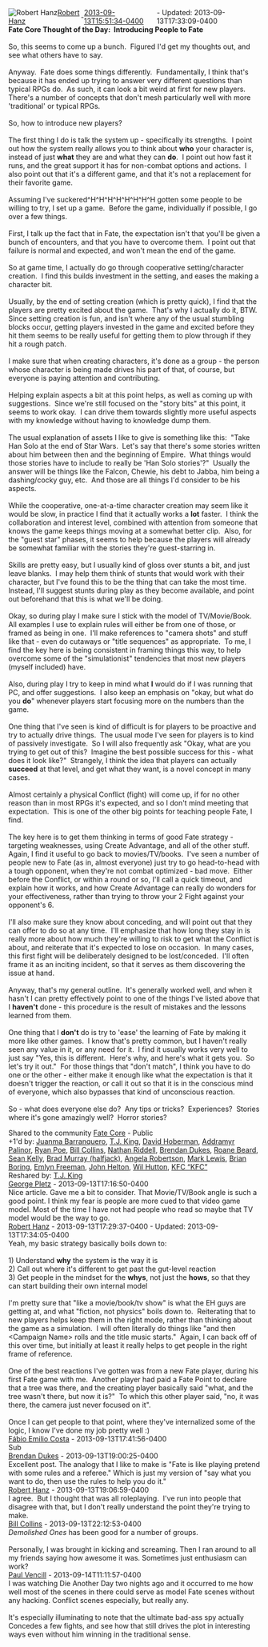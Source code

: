 <div style="margin-bottom:1em;"><div style="display:flex; align-items:center"><span itemprop="author" itemscope itemtype="http://schema.org/Person"><img class="author-photo" src="https://lh3.googleusercontent.com/a-/AAuE7mD3yvwFIxBUrNsdiEci6E-MIo7ApWFQqtHt10Ja=s64-c" alt="Robert Hanz" itemprop="image"><a href="https://plus.google.com/+RobertHanz" target="_blank" class="author" itemprop="url"><span itemprop="name">Robert Hanz</span></a></span> - <a target="_blank" href="https://plus.google.com/+RobertHanz/posts/DG3weMShYgz"><span itemprop="dateCreated">2013-09-13T15:51:34-0400</span></a><span> - Updated: <span itemprop="dateModified">2013-09-13T17:33:09-0400</span></span></div><div class="main-content"><span itemprop="text"><b>Fate Core Thought of the Day:  Introducing People to Fate</b><br><br>So, this seems to come up a bunch.  Figured I&#39;d get my thoughts out, and see what others have to say.<br><br>Anyway.  Fate does some things differently.  Fundamentally, I think that&#39;s because it has ended up trying to answer very different questions than typical RPGs do.  As such, it can look a bit weird at first for new players.  There&#39;s a number of concepts that don&#39;t mesh particularly well with more &#39;traditional&#39; or typical RPGs.<br><br>So, how to introduce new players?<br><br>The first thing I do is talk the system up - specifically its strengths.  I point out how the system really allows you to think about <b>who</b> your character is, instead of just <b>what</b> they are and what they can <b>do</b>.  I point out how fast it runs, and the great support it has for non-combat options and actions.  I also point out that it&#39;s a different game, and that it&#39;s not a replacement for their favorite game.<br><br>Assuming I&#39;ve suckered^H^H^H^H^H^H^H^H gotten some people to be willing to try, I set up a game.  Before the game, individually if possible, I go over a few things.<br><br>First, I talk up the fact that in Fate, the expectation isn&#39;t that you&#39;ll be given a bunch of encounters, and that you have to overcome them.  I point out that failure is normal and expected, and won&#39;t mean the end of the game.<br><br>So at game time, I actually do go through cooperative setting/character creation.  I find this builds investment in the setting, and eases the making a character bit. <br><br>Usually, by the end of setting creation (which is pretty quick), I find that the players are pretty excited about the game.  That&#39;s why I actually do it, BTW.  Since setting creation is fun, and isn&#39;t where any of the usual stumbling blocks occur, getting players invested in the game and excited before they hit them seems to be really useful for getting them to plow through if they hit a rough patch.<br><br>I make sure that when creating characters, it&#39;s done as a group - the person whose character is being made drives his part of that, of course, but everyone is paying attention and contributing.<br><br>Helping explain aspects a bit at this point helps, as well as coming up with suggestions.  Since we&#39;re still focused on the &quot;story bits&quot; at this point, it seems to work okay.  I can drive them towards slightly more useful aspects with my knowledge without having to knowledge dump them.<br><br>The usual explanation of assets I like to give is something like this:  &quot;Take Han Solo at the end of Star Wars.  Let&#39;s say that there&#39;s some stories written about him between then and the beginning of Empire.  What things would those stories have to include to really be &#39;Han Solo stories&#39;?&quot;  Usually the answer will be things like the Falcon, Chewie, his debt to Jabba, him being a dashing/cocky guy, etc.  And those are all things I&#39;d consider to be his aspects.<br><br>While the cooperative, one-at-a-time character creation may seem like it would be slow, in practice I find that it actually works a <b>lot</b> faster.  I think the collaboration and interest level, combined with attention from someone that knows the game keeps things moving at a somewhat better clip.  Also, for the &quot;guest star&quot; phases, it seems to help because the players will already be somewhat familiar with the stories they&#39;re guest-starring in.<br><br>Skills are pretty easy, but I usually kind of gloss over stunts a bit, and just leave blanks.  I may help them think of stunts that would work with their character, but I&#39;ve found this to be the thing that can take the most time.  Instead, I&#39;ll suggest stunts during play as they become available, and point out beforehand that this is what we&#39;ll be doing.<br><br>Okay, so during play I make sure I stick with the model of TV/Movie/Book.  All examples I use to explain rules will either be from one of those, or framed as being in one.  I&#39;ll make references to &quot;camera shots&quot; and stuff like that - even do cutaways or &quot;title sequences&quot; as appropriate.  To me, I find the key here is being consistent in framing things this way, to help overcome some of the &quot;simulationist&quot; tendencies that most new players (myself included) have.<br><br>Also, during play I try to keep in mind what <b>I</b> would do if I was running that PC, and offer suggestions.  I also keep an emphasis on &quot;okay, but what do you <b>do</b>&quot; whenever players start focusing more on the numbers than the game.<br><br>One thing that I&#39;ve seen is kind of difficult is for players to be proactive and try to actually drive things.  The usual mode I&#39;ve seen for players is to kind of passively investigate.  So I will also frequently ask &quot;Okay, what are you trying to get out of this?  Imagine the best possible success for this - what does it look like?&quot;  Strangely, I think the idea that players can actually <b>succeed</b> at that level, and get what they want, is a novel concept in many cases.<br><br>Almost certainly a physical Conflict (fight) will come up, if for no other reason than in most RPGs it&#39;s expected, and so I don&#39;t mind meeting that expectation.  This is one of the other big points for teaching people Fate, I find.<br><br>The key here is to get them thinking in terms of good Fate strategy - targeting weaknesses, using Create Advantage, and all of the other stuff.  Again, I find it useful to go back to movies/TV/books.  I&#39;ve seen a number of people new to Fate (as in, almost everyone) just try to go head-to-head with a tough opponent, when they&#39;re not combat optimized - bad move.  Either before the Conflict, or within a round or so, I&#39;ll call a quick timeout, and explain how it works, and how Create Advantage can really do wonders for your effectiveness, rather than trying to throw your 2 Fight against your opponent&#39;s 6.<br><br>I&#39;ll also make sure they know about conceding, and will point out that they can offer to do so at any time.  I&#39;ll emphasize that how long they stay in is really more about how much they&#39;re willing to risk to get what the Conflict is about, and reiterate that it&#39;s expected to lose on occasion.  In many cases, this first fight will be deliberately designed to be lost/conceded.  I&#39;ll often frame it as an inciting incident, so that it serves as them discovering the issue at hand.<br><br>Anyway, that&#39;s my general outline.  It&#39;s generally worked well, and when it hasn&#39;t I can pretty effectively point to one of the things I&#39;ve listed above that I <b>haven&#39;t</b> done - this procedure is the result of mistakes and the lessons learned from them.<br><br>One thing that I <b>don&#39;t</b> do is try to &#39;ease&#39; the learning of Fate by making it more like other games.  I know that&#39;s pretty common, but I haven&#39;t really seen any value in it, or any need for it.  I find it usually works very well to just say &quot;Yes, this is different.  Here&#39;s why, and here&#39;s what it gets you.  So let&#39;s try it out.&quot;  For those things that &quot;don&#39;t match&quot;, I think you have to do one or the other - either make it enough like what the expectation is that it doesn&#39;t trigger the reaction, or call it out so that it is in the conscious mind of everyone, which also bypasses that kind of unconscious reaction.<br><br>So - what does everyone else do?  Any tips or tricks?  Experiences?  Stories where it&#39;s gone amazingly well?  Horror stories?</span></div></div><span itemprop="audience"><div class="visibility">Shared to the community <a href="https://plus.google.com/communities/117231873544673522940">Fate Core</a> - Public</div></span><div class="post-activity"><div class="plus-oners">+1'd by: <a href="https://plus.google.com/+JuanmaBarranquero">Juanma Barranquero</a>, <a href="https://plus.google.com/+TJKing">T.J. King</a>, <a href="https://plus.google.com/104571443135458663733">David Hoberman</a>, <a href="https://plus.google.com/100410765634052727875">Addramyr Palinor</a>, <a href="https://plus.google.com/+RyanPoe">Ryan Poe</a>, <a href="https://plus.google.com/+BillCollins">Bill Collins</a>, <a href="https://plus.google.com/103600685155733455127">Nathan Riddell</a>, <a href="https://plus.google.com/103911488731240265825">Brendan Dukes</a>, <a href="https://plus.google.com/+RoaneBeard">Roane Beard</a>, <a href="https://plus.google.com/113391563064048580966">Sean Kelly</a>, <a href="https://plus.google.com/+BradMurray">Brad Murray (halfjack)</a>, <a href="https://plus.google.com/114026319786381021724">Angela Robertson</a>, <a href="https://plus.google.com/107105802664740479744">Mark Lewis</a>, <a href="https://plus.google.com/+BrianBoring">Brian Boring</a>, <a href="https://plus.google.com/+EmlynFreeman">Emlyn Freeman</a>, <a href="https://plus.google.com/113471510462738380181">John Helton</a>, <a href="https://plus.google.com/+WilHutton">Wil Hutton</a>, <a href="https://plus.google.com/103293521526556382721">KFC “KFC”</a></div><div class="resharers">Reshared by: <a href="https://plus.google.com/+TJKing">T.J. King</a></div></div><meta itemprop="commentCount" content="7"><div class="comments"><div class="comment" itemprop="comment" itemscope itemtype="http://schema.org/Comment"><span itemprop="author" itemscope itemtype="http://schema.org/Person"><a target="_blank" href="https://plus.google.com/112270340432043136066" class="author" itemprop="url"><span itemprop="name">George Pletz</span></a></span><span class="time"> - <span itemprop="dateCreated">2013-09-13T17:16:50-0400</span></span><div class="comment-content" itemprop="text">Nice article. Gave me a bit to consider. That Movie/TV/Book angle is such a good point. I think my fear is people are more cued to that video game model. Most of the time I have not had people who read so maybe that TV model would be the way to go.</div></div><div class="comment" itemprop="comment" itemscope itemtype="http://schema.org/Comment"><span itemprop="author" itemscope itemtype="http://schema.org/Person"><a target="_blank" href="https://plus.google.com/+RobertHanz" class="author" itemprop="url"><span itemprop="name">Robert Hanz</span></a></span><span class="time"> - <span itemprop="dateCreated">2013-09-13T17:29:37-0400</span></span><span> - Updated: <span itemprop="dateModified">2013-09-13T17:34:05-0400</span></span><div class="comment-content" itemprop="text">Yeah, my basic strategy basically boils down to:<br><br>1) Understand <b>why</b> the system is the way it is<br>2) Call out where it&#39;s different to get past the gut-level reaction<br>3) Get people in the mindset for the <b>whys</b>, not just the <b>hows</b>, so that they can start building their own internal model<br><br>I&#39;m pretty sure that &quot;like a movie/book/tv show&quot; is what the EH guys are getting at, and what &quot;fiction, not physics&quot; boils down to.  Reiterating that to new players helps keep them in the right mode, rather than thinking about the game as a simulation.  I will often literally do things like &quot;and then &lt;Campaign Name&gt; rolls and the title music starts.&quot;  Again, I can back off of this over time, but initially at least it really helps to get people in the right frame of reference.<br><br>One of the best reactions I&#39;ve gotten was from a new Fate player, during his first Fate game with me.  Another player had paid a Fate Point to declare that a tree was there, and the creating player basically said &quot;what, and the tree wasn&#39;t there, but now it is?&quot;  To which this other player said, &quot;no, it was there, the camera just never focused on it&quot;.<br><br>Once I can get people to that point, where they&#39;ve internalized some of the logic, I know I&#39;ve done my job pretty well :)</div></div><div class="comment" itemprop="comment" itemscope itemtype="http://schema.org/Comment"><span itemprop="author" itemscope itemtype="http://schema.org/Person"><a target="_blank" href="https://plus.google.com/+FabioEmilioCosta" class="author" itemprop="url"><span itemprop="name">Fábio Emilio Costa</span></a></span><span class="time"> - <span itemprop="dateCreated">2013-09-13T17:41:56-0400</span></span><div class="comment-content" itemprop="text">Sub</div></div><div class="comment" itemprop="comment" itemscope itemtype="http://schema.org/Comment"><span itemprop="author" itemscope itemtype="http://schema.org/Person"><a target="_blank" href="https://plus.google.com/103911488731240265825" class="author" itemprop="url"><span itemprop="name">Brendan Dukes</span></a></span><span class="time"> - <span itemprop="dateCreated">2013-09-13T19:00:25-0400</span></span><div class="comment-content" itemprop="text">Excellent post. The analogy that I like to make is &quot;Fate is like playing pretend with some rules and a referee.&quot; Which is just my version of &quot;say what you want to do, then use the rules to help you do it.&quot;</div></div><div class="comment" itemprop="comment" itemscope itemtype="http://schema.org/Comment"><span itemprop="author" itemscope itemtype="http://schema.org/Person"><a target="_blank" href="https://plus.google.com/+RobertHanz" class="author" itemprop="url"><span itemprop="name">Robert Hanz</span></a></span><span class="time"> - <span itemprop="dateCreated">2013-09-13T19:06:59-0400</span></span><div class="comment-content" itemprop="text">I agree.  But I thought that was all roleplaying.  I&#39;ve run into people that disagree with that, but I don&#39;t really understand the point they&#39;re trying to make.</div></div><div class="comment" itemprop="comment" itemscope itemtype="http://schema.org/Comment"><span itemprop="author" itemscope itemtype="http://schema.org/Person"><a target="_blank" href="https://plus.google.com/+BillCollins" class="author" itemprop="url"><span itemprop="name">Bill Collins</span></a></span><span class="time"> - <span itemprop="dateCreated">2013-09-13T22:12:53-0400</span></span><div class="comment-content" itemprop="text"><i>Demolished Ones</i> has been good for a number of groups. <br><br>Personally, I was brought in kicking and screaming. Then I ran around to all my friends saying how awesome it was. Sometimes just enthusiasm can work?</div></div><div class="comment" itemprop="comment" itemscope itemtype="http://schema.org/Comment"><span itemprop="author" itemscope itemtype="http://schema.org/Person"><a target="_blank" href="https://plus.google.com/+PaulVencill" class="author" itemprop="url"><span itemprop="name">Paul Vencill</span></a></span><span class="time"> - <span itemprop="dateCreated">2013-09-14T11:11:57-0400</span></span><div class="comment-content" itemprop="text">I was watching Die Another Day two nights ago and it occurred to me how well most of the scenes in there could serve as model Fate scenes without any hacking.  Conflict scenes especially, but really any.<br><br>It&#39;s especially illuminating to note that the ultimate bad-ass spy actually Concedes a few fights, and see how that still drives the plot in interesting ways even without him winning in the traditional sense.</div></div></div></body></html>